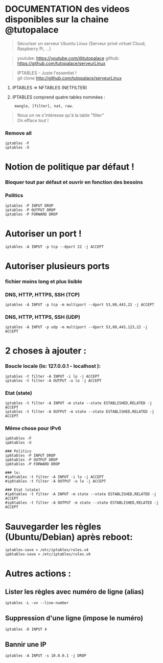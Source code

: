 # DOCUMENTATION des videos disponibles sur la chaine @tutopalace
> Sécuriser un serveur Ubuntu Linux  (Serveur privé virtuel Cloud, Raspberry Pi, ...) 

> youtube:	https://youtube.com/@tutopalace
> github: 	https://github.com/tutopalace/serveurLinux 


> IPTABLES - Juste l'essentiel !   
> git clone http://github.com/tutopalace/serveurLinux 


1. IPTABLES => NFTABLES   (NETFILTER)
2. IPTABLES comprend quatre tables nommées :   
        
        mangle, [filter], nat, raw.


> Nous on ne s'intéresse qu'à la table "filter"   
> On efface tout !

### Remove all  
    iptables -F
    iptables -X

# Notion de politique par défaut !
### Bloquer tout par défaut et ouvrir en fonction des besoins

### Politics
    iptables -P INPUT DROP
    iptables -P OUTPUT DROP
    iptables -P FORWARD DROP


# Autoriser un port !
    iptables -A INPUT -p tcp --dport 22 -j ACCEPT


# Autoriser plusieurs ports 
### fichier moins long et plus lisible

### DNS, HTTP, HTTPS, SSH (TCP)
    iptables -A INPUT -p tcp -m multiport --dport 53,80,443,22 -j ACCEPT

### DNS, HTTP, HTTPS, SSH (UDP)
    iptables -A INPUT -p udp -m multiport --dport 53,80,443,123,22 -j ACCEPT


# 2 choses à ajouter : 

### Boucle locale (lo: 127.0.0.1 - localhost  ): 
    iptables -t filter -A INPUT -i lo -j ACCEPT
    iptables -t filter -A OUTPUT -o lo -j ACCEPT

### Etat (state)
    iptables -t filter -A INPUT -m state --state ESTABLISHED,RELATED -j ACCEPT
    iptables -t filter -A OUTPUT -m state --state ESTABLISHED,RELATED -j ACCEPT


### Même chose pour IPv6

    ip6tables -F
    ip6tables -X

    ### Politics
    ip6tables -P INPUT DROP
    ip6tables -P OUTPUT DROP
    ip6tables -P FORWARD DROP

    ### lo: 
    #ip6tables -t filter -A INPUT -i lo -j ACCEPT
    #ip6tables -t filter -A OUTPUT -o lo -j ACCEPT

    ### Etat (state)
    #ip6tables -t filter -A INPUT -m state --state ESTABLISHED,RELATED -j ACCEPT
    #ip6tables -t filter -A OUTPUT -m state --state ESTABLISHED,RELATED -j ACCEPT



# Sauvegarder les règles (Ubuntu/Debian) après reboot: 
    iptables-save > /etc/iptables/rules.v4
    ip6tables-save > /etc/iptables/rules.v6



# Autres actions : 

## Lister les règles avec numéro de ligne  (alias)
    iptables -L -vn --line-number

## Suppression d'une ligne (impose le numéro)  
    iptables -D INPUT 4

## Bannir une IP   
    iptables -A INPUT -s 10.0.0.1 -j DROP

